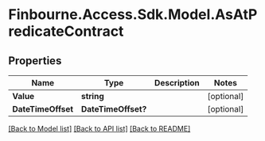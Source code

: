 # Finbourne.Access.Sdk.Model.AsAtPredicateContract

## Properties

Name | Type | Description | Notes
------------ | ------------- | ------------- | -------------
**Value** | **string** |  | [optional] 
**DateTimeOffset** | **DateTimeOffset?** |  | [optional] 

[[Back to Model list]](../README.md#documentation-for-models) [[Back to API list]](../README.md#documentation-for-api-endpoints) [[Back to README]](../README.md)

